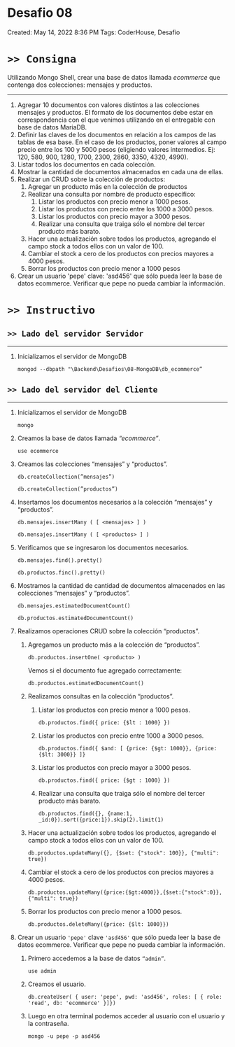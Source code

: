 # Desafio 08

Created: May 14, 2022 8:36 PM
Tags: CoderHouse, Desafio

# **`>> Consigna`**

Utilizando Mongo Shell, crear una base de datos llamada *ecommerce* que contenga dos colecciones: mensajes y productos.

---

1. Agregar 10 documentos con valores distintos a las colecciones mensajes y productos. El formato de los documentos debe estar en correspondencia con el que venimos utilizando en el entregable con base de datos MariaDB.
2. Definir las claves de los documentos en relación a los campos de las tablas de esa base. En el caso de los productos, poner valores al campo precio entre los 100 y 5000 pesos (eligiendo valores intermedios. Ej: 120, 580, 900, 1280, 1700, 2300, 2860, 3350, 4320, 4990).
3. Listar todos los documentos en cada colección.
4. Mostrar la cantidad de documentos almacenados en cada una de ellas.
5. Realizar un CRUD sobre la colección de productos:
    1. Agregar un producto más en la colección de productos
    2. Realizar una consulta por nombre de producto específico:
        1. Listar los productos con precio menor a 1000 pesos.
        2. Listar los productos con precio entre los 1000 a 3000 pesos.
        3. Listar los productos con precio mayor a 3000 pesos.
        4. Realizar una consulta que traiga sólo el nombre del tercer producto más barato.
    3. Hacer una actualización sobre todos los productos, agregando el campo stock a todos ellos con un valor de 100.
    4. Cambiar el stock a cero de los productos con precios mayores a 4000 pesos.
    5. Borrar los productos con precio menor a 1000 pesos
6. Crear un usuario 'pepe' clave: 'asd456' que sólo pueda leer la base de datos ecommerce. Verificar que pepe no pueda cambiar la información.

# **`>> Instructivo`**

## **`>> Lado del servidor Servidor`**

---

1. Inicializamos el servidor de MongoDB
    
    `mongod --dbpath "\Backend\Desafios\08-MongoDB\db_ecommerce”`
    

## **`>> Lado del servidor del Cliente`**

---

1. Inicializamos el servidor de MongoDB
    
    `mongo`
    
2. Creamos la base de datos llamada *“ecommerce”*.
    
    `use ecommerce`
    
3. Creamos las colecciones “mensajes” y “productos”.
    
    `db.createCollection(”mensajes”)`
    
    `db.createCollection(”productos”)`
    
4. Insertamos los documentos necesarios a la colección “mensajes” y “productos”.
    
    `db.mensajes.insertMany ( [ <mensajes> ] )`
    
    `db.mensajes.insertMany ( [ <productos> ] )`
    
5. Verificamos que se ingresaron los documentos necesarios.
    
    `db.mensajes.find().pretty()`
    
    `db.productos.finc().pretty()`
    
6. Mostramos la cantidad de cantidad de documentos almacenados en las colecciones “mensajes” y “productos”.
    
    `db.mensajes.estimatedDocumentCount()`
    
    `db.productos.estimatedDocumentCount()`
    
7. Realizamos operaciones CRUD sobre la colección “productos”.
    1. Agregamos un producto más a la colección de “productos”.
        
        `db.productos.insertOne( <producto> )`
        
        Vemos si el documento fue agregado correctamente:
        
        `db.productos.estimatedDocumentCount()`
        
    2. Realizamos consultas en la colección “productos”.
        1. Listar los productos con precio menor a 1000 pesos.
            
            `db.productos.find({ price: {$lt : 1000} })`
            
        2. Listar los productos con precio entre 1000 a 3000 pesos.
            
            `db.productos.find({ $and: [ {price: {$gt: 1000}}, {price: {$lt: 3000}} ]}`
            
        3. Listar los productos con precio mayor a 3000 pesos.
            
            `db.productos.find({ price: {$gt : 1000} })`
            
        4. Realizar una consulta que traiga sólo el nombre del tercer producto más barato.
            
            `db.productos.find({}, {name:1, _id:0}).sort({price:1}).skip(2).limit(1)`
            
    3. Hacer una actualización sobre todos los productos, agregando el campo stock a todos ellos con un valor de 100.
        
        `db.productos.updateMany({}, {$set: {"stock": 100}}, {"multi": true})`
        
    4. Cambiar el stock a cero de los productos con precios mayores a 4000 pesos.
        
        `db.productos.updateMany({price:{$gt:4000}},{$set:{"stock":0}}, {"multi": true})`
        
    5. Borrar los productos con precio menor a 1000 pesos.
        
        `db.productos.deleteMany({price: {$lt: 1000}})`
        
8. Crear un usuario `'pepe'` clave `'asd456'` que sólo pueda leer la base de datos ecommerce. Verificar que pepe no pueda cambiar la información.
    1. Primero accedemos a la base de datos `“admin”`.
        
        `use admin`
        
    2. Creamos el usuario.
        
        `db.createUser( { user: 'pepe', pwd: 'asd456', roles: [ { role: 'read', db: 'ecommerce' }]})`
        
    3. Luego en otra terminal podemos acceder al usuario con el usuario y la contraseña.
        
        `mongo -u pepe -p asd456`
